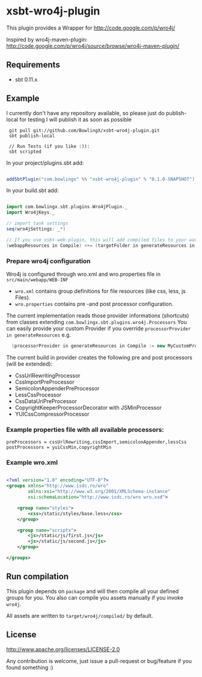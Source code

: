 xsbt-wro4j-plugin
==========

This plugin provides a Wrapper for http://code.google.com/p/wro4j/

Inspired by wro4j-maven-plugin:
http://code.google.com/p/wro4j/source/browse/wro4j-maven-plugin/

## Requirements

* sbt 0.11.x

## Example

I currently don't have any repository available, so please just do publish-local for testing
I will publish it as soon as possible

```
 git pull git://github.com/BowlingX/xsbt-wro4j-plugin.git
 sbt publish-local

 // Run Tests (if you like :)):
 sbt scripted
```

In your project/plugins.sbt add:

```scala

addSbtPlugin("com.bowlingx" %% "xsbt-wro4j-plugin" % "0.1.0-SNAPSHOT")

```

In your build.sbt add:

```scala

import com.bowlingx.sbt.plugins.Wro4jPlugin._
import Wro4jKeys._

// import task settings
seq(wro4jSettings: _*)

// If you use xsbt-web-plugin, this will add compiled files to your war file:
(webappResources in Compile) <+= (targetFolder in generateResources in Compile)

```

### Prepare wro4j configuration

Wro4j is configured through wro.xml and wro.properties file in `src/main/webapp/WEB-INF`

* `wro.xml` contains group definitions for file resources (like css, less, js Files).
* `wro.properties` contains pre -and post processor configuration.

The current implementation reads those provider informations (shortcuts) from classes extending `com.bowlingx.sbt.plugins.wro4j.Processors`
You can easily provide your custom Provider if you override  `processorProvider in generateResources` e.g.

```scala
  (processorProvider in generateResources in Compile := new MyCustomProviderForProcessors)
```

The current build in provider creates the following pre and post processors (will be extended):

* CssUrlRewritingProcessor
* CssImportPreProcessor
* SemicolonAppenderPreProcessor
* LessCssProcessor
* CssDataUriPreProcessor
* CopyrightKeeperProcessorDecorator with JSMinProcessor
* YUICssCompressorProcessor

### Example properties file with all available processors:

```
preProcessors = cssUrlRewriting,cssImport,semicolonAppender,lessCss
postProcessors = yuiCssMin,copyrightMin
```


### Example wro.xml

```xml

<?xml version="1.0" encoding="UTF-8"?>
<groups xmlns="http://www.isdc.ro/wro"
        xmlns:xsi="http://www.w3.org/2001/XMLSchema-instance"
        xsi:schemaLocation="http://www.isdc.ro/wro wro.xsd">

    <group name="styles">
        <css>/static/styles/base.less</css>
    </group>

    <group name="scripts">
        <js>/static/js/first.js</js>
        <js>/static/js/second.js</js>
    </group>

</groups>

```

## Run compilation

This plugin depends on `package` and will then compile all your defined groups for you.
You also can compile you assets manually if you invoke `wro4j`.

All assets are written to `target/wro4j/compiled/` by default.


## License
http://www.apache.org/licenses/LICENSE-2.0

Any contribution is welcome, just issue a pull-request or bug/feature if you found something :)